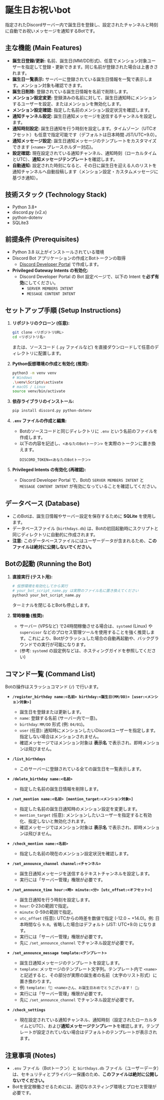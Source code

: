 # 誕生日お祝いbot

指定されたDiscordサーバー内で誕生日を登録し、設定されたチャンネルと時刻に自動でお祝いメッセージを通知するBotです。

## 主な機能 (Main Features)

* **誕生日登録/更新:** 名前、誕生日(MM/DD形式)、任意でメンション対象ユーザーを指定して登録・更新できます。同じ名前が登録された場合は上書きされます。
* **誕生日一覧表示:** サーバーに登録されている誕生日情報を一覧で表示します。メンション対象も確認できます。
* **誕生日削除:** 登録されている誕生日情報を名前で削除します。
* **メンション設定変更:** 登録済みの名前に対して、誕生日通知時にメンションするユーザーを設定、またはメンションを無効化します。
* **メンション設定確認:** 指定した名前のメンション設定状況を確認します。
* **通知チャンネル設定:** 誕生日通知メッセージを送信するチャンネルを設定します。
* **通知時刻設定:** 誕生日通知を行う時刻を設定します。タイムゾーン（UTCオフセット）も任意で指定可能です（デフォルトは日本時間 JST/UTC+9.0）。
* **通知メッセージ設定:** 誕生日通知メッセージのテンプレートをカスタマイズできます (`<name>` プレースホルダー対応)。
* **設定確認:** 現在設定されている通知チャンネル、通知時刻（ローカルタイムとUTC）、**通知メッセージテンプレート**を確認します。
* **自動通知:** 設定された時刻になると、その日に誕生日を迎える人のリストを通知チャンネルへ自動投稿します（メンション設定・カスタムメッセージに基づき通知）。

## 技術スタック (Technology Stack)

* Python 3.8+
* discord.py (v2.x)
* python-dotenv
* SQLite3

## 前提条件 (Prerequisites)

* Python 3.8 以上がインストールされている環境
* Discord Bot アプリケーションの作成とBotトークンの取得
    * [Discord Developer Portal](https://discord.com/developers/applications/) で作成します。
* **Privileged Gateway Intents の有効化:**
    * Discord Developer Portal の Bot 設定ページで、以下の Intent を**必ず有効**にしてください。
        * `SERVER MEMBERS INTENT`
        * `MESSAGE CONTENT INTENT`

## セットアップ手順 (Setup Instructions)

1.  **リポジトリのクローン (任意):**
    ```bash
    git clone <リポジトリURL>
    cd <リポジトリ名>
    ```
    または、ソースコード (`.py` ファイルなど) を直接ダウンロードして任意のディレクトリに配置します。

2.  **Python仮想環境の作成と有効化 (推奨):**
    ```bash
    python3 -m venv venv
    # Windows
    .\venv\Scripts\activate
    # macOS / Linux
    source venv/bin/activate
    ```

3.  **依存ライブラリのインストール:**
    ```bash
    pip install discord.py python-dotenv
    ```

4.  **`.env` ファイルの作成と編集:**
    * Botのソースコードと同じディレクトリに `.env` という名前のファイルを作成します。
    * 以下の内容を記述し、`<あなたのBotトークン>` を実際のトークンに置き換えます。
        ```dotenv
        DISCORD_TOKEN=<あなたのBotトークン>
        ```

5.  **Privileged Intents の有効化 (再確認):**
    * Discord Developer Portal で、Botの `SERVER MEMBERS INTENT` と `MESSAGE CONTENT INTENT` が有効になっていることを確認してください。

## データベース (Database)

* このBotは、誕生日情報やサーバー設定を保存するために **SQLite** を使用します。
* データベースファイル (`birthdays.db`) は、Botの初回起動時にスクリプトと同じディレクトリに自動的に作成されます。
* **注意:** このデータベースファイルにはユーザーデータが含まれるため、**このファイルは絶対に公開しないでください。**

## Botの起動 (Running the Bot)

1.  **直接実行 (テスト用):**
    ```bash
    # 仮想環境を有効化してから実行
    # your_bot_script_name.py は実際のファイル名に置き換えてください
    python3 your_bot_script_name.py
    ```
    ターミナルを閉じるとBotも停止します。

2.  **常時稼働 (推奨):**
    * サーバー (VPSなど) で24時間稼働させる場合は、`systemd` (Linux) や `supervisor` などのプロセス管理ツールを使用することを強く推奨します。これにより、Botがクラッシュした場合の自動再起動や、バックグラウンドでの実行が可能になります。
    * (参考: `systemd` の設定例などは、ホスティングガイドを参照してください)

## コマンド一覧 (Command List)

Botの操作はスラッシュコマンド (`/`) で行います。

* **`/register_birthday name:<名前> birthday:<誕生日(MM/DD)> [user:<メンション対象>]`**
    * 誕生日を登録または更新します。
    * `name`: 登録する名前 (サーバー内で一意)。
    * `birthday`: `MM/DD` 形式 (例: `04/01`)。
    * `user` (任意): 通知時にメンションしたいDiscordユーザーを指定します。指定しない場合はメンションされません。
    * 確認メッセージではメンション対象は **表示名** で表示され、即時メンションは飛びません。

* **`/list_birthdays`**
    * このサーバーに登録されている全ての誕生日を一覧表示します。

* **`/delete_birthday name:<名前>`**
    * 指定した名前の誕生日情報を削除します。

* **`/set_mention name:<名前> [mention_target:<メンション対象>]`**
    * 指定した名前の誕生日通知時のメンション設定を変更します。
    * `mention_target` (任意): メンションしたいユーザーを指定すると有効化、指定しないと無効化されます。
    * 確認メッセージではメンション対象は **表示名** で表示され、即時メンションは飛びません。

* **`/check_mention name:<名前>`**
    * 指定した名前の現在のメンション設定状況を確認します。

* **`/set_announce_channel channel:<チャンネル>`**
    * 誕生日通知メッセージを送信するテキストチャンネルを設定します。
    * 実行には「サーバー管理」権限が必要です。

* **`/set_announce_time hour:<時> minute:<分> [utc_offset:<オフセット>]`**
    * 誕生日通知を行う時刻を設定します。
    * `hour`: 0-23の範囲で指定。
    * `minute`: 0-59の範囲で指定。
    * `utc_offset` (任意): UTCからの時差を数値で指定 (-12.0 ~ +14.0)。例: 日本時間なら `9.0`。省略した場合はデフォルト (JST: UTC+9.0) になります。
    * 実行には「サーバー管理」権限が必要です。
    * 先に `/set_announce_channel` でチャンネル設定が必要です。

* **`/set_announce_message template:<テンプレート>`**
    * 誕生日通知メッセージのテンプレートを設定します。
    * `template`: メッセージのテンプレート文字列。テンプレート内で `<name>` と記述すると、その部分が実際の誕生者の名前（太字のリスト形式）に置き換わります。
    * 例: `template:「🎂 <name>さん、お誕生日おめでとうございます！ 🥳」`
    * 実行には「サーバー管理」権限が必要です。
    * 先に `/set_announce_channel` でチャンネル設定が必要です。

* **`/check_settings`**
    * 現在設定されている通知チャンネル、通知時刻（設定されたローカルタイムとUTC）、および**通知メッセージテンプレート**を確認します。テンプレートが設定されていない場合はデフォルトのテンプレートが表示されます。

## 注意事項 (Notes)

* `.env` ファイル（Botトークン）と `birthdays.db` ファイル（ユーザーデータ）は、セキュリティとプライバシー保護のため、**このファイルは絶対に公開しないでください。**
* Botを安定稼働させるためには、適切なホスティング環境とプロセス管理が必要です。

